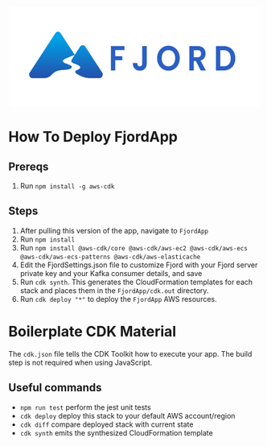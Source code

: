 <p align="center">
  <img src="./readme_materials/fjord.svg" width="500" height="200" />
</p>

# How To Deploy FjordApp

## Prereqs

1. Run `npm install -g aws-cdk`

## Steps

1. After pulling this version of the app, navigate to `FjordApp`
2. Run `npm install`
3. Run `npm install @aws-cdk/core @aws-cdk/aws-ec2 @aws-cdk/aws-ecs @aws-cdk/aws-ecs-patterns @aws-cdk/aws-elasticache`
4. Edit the FjordSettings.json file to customize Fjord with your Fjord server private key and your Kafka consumer details, and save
5. Run `cdk synth`. This generates the CloudFormation templates for each stack and places them in the `FjordApp/cdk.out` directory.
6. Run `cdk deploy "*"` to deploy the `FjordApp` AWS resources.

# Boilerplate CDK Material

The `cdk.json` file tells the CDK Toolkit how to execute your app. The build step is not required when using JavaScript.

## Useful commands

- `npm run test` perform the jest unit tests
- `cdk deploy` deploy this stack to your default AWS account/region
- `cdk diff` compare deployed stack with current state
- `cdk synth` emits the synthesized CloudFormation template
